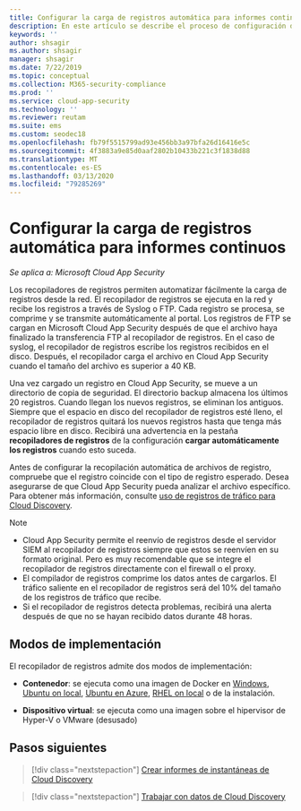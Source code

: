 ```yaml
---
title: Configurar la carga de registros automática para informes continuos en Cloud App Security
description: En este artículo se describe el proceso de configuración de la carga de registros automática para informes continuos en Cloud App Security.
keywords: ''
author: shsagir
ms.author: shsagir
manager: shsagir
ms.date: 7/22/2019
ms.topic: conceptual
ms.collection: M365-security-compliance
ms.prod: ''
ms.service: cloud-app-security
ms.technology: ''
ms.reviewer: reutam
ms.suite: ems
ms.custom: seodec18
ms.openlocfilehash: fb79f5515799ad93e456bb3a97bfa26d16416e5c
ms.sourcegitcommit: 4f3883a9e85d0aaf2802b10433b221c3f1838d88
ms.translationtype: MT
ms.contentlocale: es-ES
ms.lasthandoff: 03/13/2020
ms.locfileid: "79285269"
---
```

# <a name="configure-automatic-log-upload-for-continuous-reports"></a>Configurar la carga de registros automática para informes continuos

*Se aplica a: Microsoft Cloud App Security*

Los recopiladores de registros permiten automatizar fácilmente la carga de registros desde la red. El recopilador de registros se ejecuta en la red y recibe los registros a través de Syslog o FTP. Cada registro se procesa, se comprime y se transmite automáticamente al portal. Los registros de FTP se cargan en Microsoft Cloud App Security después de que el archivo haya finalizado la transferencia FTP al recopilador de registros. En el caso de syslog, el recopilador de registros escribe los registros recibidos en el disco. Después, el recopilador carga el archivo en Cloud App Security cuando el tamaño del archivo es superior a 40 KB.

Una vez cargado un registro en Cloud App Security, se mueve a un directorio de copia de seguridad. El directorio backup almacena los últimos 20 registros. Cuando llegan los nuevos registros, se eliminan los antiguos. Siempre que el espacio en disco del recopilador de registros esté lleno, el recopilador de registros quitará los nuevos registros hasta que tenga más espacio libre en disco. Recibirá una advertencia en la pestaña **recopiladores de registros** de la configuración **cargar automáticamente los registros** cuando esto suceda.

Antes de configurar la recopilación automática de archivos de registro, compruebe que el registro coincide con el tipo de registro esperado. Desea asegurarse de que Cloud App Security pueda analizar el archivo específico. Para obtener más información, consulte [uso de registros de tráfico para Cloud Discovery](create-snapshot-cloud-discovery-reports.md#log-format).

> [!NOTE]
>
> * Cloud App Security permite el reenvío de registros desde el servidor SIEM al recopilador de registros siempre que estos se reenvíen en su formato original. Pero es muy recomendable que se integre el recopilador de registros directamente con el firewall o el proxy.
> * El compilador de registros comprime los datos antes de cargarlos. El tráfico saliente en el recopilador de registros será del 10% del tamaño de los registros de tráfico que recibe.
> * Si el recopilador de registros detecta problemas, recibirá una alerta después de que no se hayan recibido datos durante 48 horas.

## <a name="deployment-modes"></a>Modos de implementación

El recopilador de registros admite dos modos de implementación:

* **Contenedor**: se ejecuta como una imagen de Docker en [Windows](discovery-docker-windows.md), [Ubuntu on local](discovery-docker-ubuntu.md), [Ubuntu en Azure](discovery-docker-ubuntu-azure.md), [RHEL on local](discovery-docker-ubuntu.md) o de la instalación.

* **Dispositivo virtual**: se ejecuta como una imagen sobre el hipervisor de Hyper-V o VMware (desusado)

## <a name="next-steps"></a>Pasos siguientes

> [!div class="nextstepaction"]
> [Crear informes de instantáneas de Cloud Discovery](create-snapshot-cloud-discovery-reports.md)

> [!div class="nextstepaction"]
> [Trabajar con datos de Cloud Discovery](working-with-cloud-discovery-data.md)
